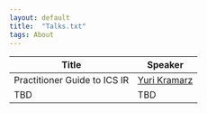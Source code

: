```yaml
---
layout: default
title:  "Talks.txt"
tags: About
---
```


| Title      | Speaker |
| ----------- | ----------- |
| Practitioner Guide to ICS IR      | [Yuri Kramarz](https://qa.linkedin.com/in/jerzykra) |
| TBD   | TBD        |